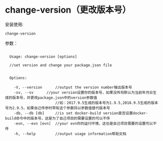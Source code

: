 # change-version（更改版本号）
安装使用:
<pre><code>change-version</code></pre>
参数：
<pre><code>
  Usage: change-version [options]

  //set version and change your package.json file


  Options:

    -V, --version      //output the version number输出版本号
    -sv, --sv <sv>     //your version设置你的版本号，如果没传将默认为当前年月日生成的版本号，并更改package.json中的version参数值
                       //如：2017.9.5生成的版本号为1.9.5,2018.9.5生成的版本号为2.9.5，如果自己传参时带有这个参数将以参数值替代版本号
    -db, --db [db]     //is set docker-build version是否设置docker-build命令中的版本号，这是为了自己项目的需要设置的可以不传
    -evn, --evn [evn]  //your evn你的运行环境，这也是自己项目需要的设置可以不传
    -h, --help         //output usage information帮助文档
</code></pre>
